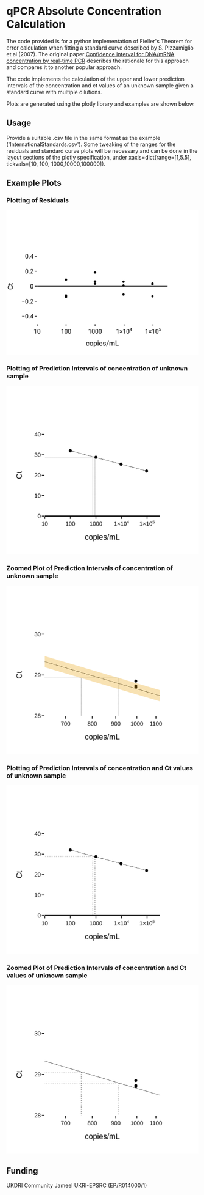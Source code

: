 # qPCR Absolute Concentration Calculation

The code provided is for a python implementation of Fieller's Theorem for error calculation when fitting a standard curve described by S. Pizzamiglio et al (2007). The original paper [Confidence interval for DNA/mRNA concentration by real-time PCR](https://journals.sagepub.com/doi/pdf/10.1177/172460080702200312) describes the rationale for this approach and compares it to another popular approach.

The code implements the calculation of the upper and lower prediction intervals of the concentration and ct values of an unknown sample given a standard curve with multiple dilutions.

Plots are generated using the plotly library and examples are shown below.

## Usage

Provide a suitable .csv file in the same format as the example ('InternationalStandards.csv'). Some tweaking of the ranges for the residuals and standard curve plots will be necessary and can be done in the layout sections of the plotly specification, under xaxis=dict(range=[1,5.5], tickvals=[10, 100, 1000,10000,100000]).

## Example Plots

### Plotting of Residuals
![Residuals](https://github.com/mcrone/qpcr_abs_calibration/blob/master/images/residuals.svg)

### Plotting of Prediction Intervals of concentration of unknown sample
![Xpredintervals](https://github.com/mcrone/qpcr_abs_calibration/blob/master/images/std_curve.svg)

### Zoomed Plot of Prediction Intervals of concentration of unknown sample
![Xpredintervalszoom](https://github.com/mcrone/qpcr_abs_calibration/blob/master/images/std_curve_zoom.svg)


### Plotting of Prediction Intervals of concentration and Ct values of unknown sample
![Ypredintervals](https://github.com/mcrone/qpcr_abs_calibration/blob/master/images/ypred.svg)

### Zoomed Plot of Prediction Intervals of concentration and Ct values of unknown sample
![Ypredintervalszoom](https://github.com/mcrone/qpcr_abs_calibration/blob/master/images/ypred_zoom.svg)

## Funding

UKDRI
Community Jameel
UKRI-EPSRC (EP/R014000/1)



